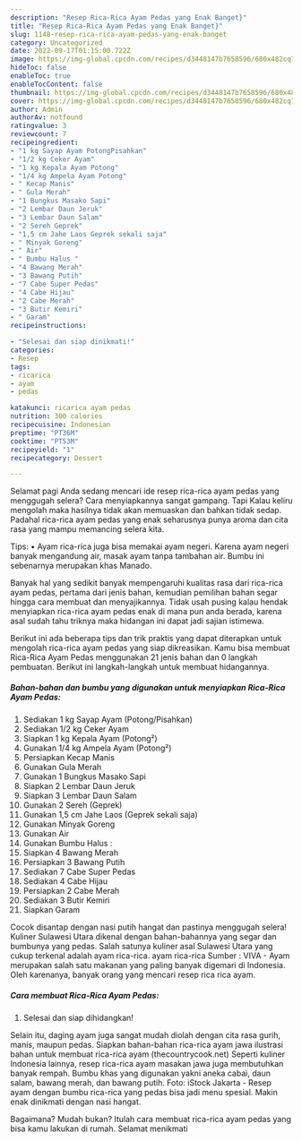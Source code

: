 ```yaml
---
description: "Resep Rica-Rica Ayam Pedas yang Enak Banget}"
title: "Resep Rica-Rica Ayam Pedas yang Enak Banget}"
slug: 1148-resep-rica-rica-ayam-pedas-yang-enak-banget
category: Uncategorized
date: 2022-09-17T01:15:00.722Z
image: https://img-global.cpcdn.com/recipes/d3448147b7658596/680x482cq70/rica-rica-ayam-pedas-foto-resep-utama.jpg
hideToc: false
enableToc: true
enableTocContent: false
thumbnail: https://img-global.cpcdn.com/recipes/d3448147b7658596/680x482cq70/rica-rica-ayam-pedas-foto-resep-utama.jpg
cover: https://img-global.cpcdn.com/recipes/d3448147b7658596/680x482cq70/rica-rica-ayam-pedas-foto-resep-utama.jpg
author: Admin
authorAv: notfound
ratingvalue: 3
reviewcount: 7
recipeingredient:
- "1 kg Sayap Ayam PotongPisahkan"
- "1/2 kg Ceker Ayam"
- "1 kg Kepala Ayam Potong"
- "1/4 kg Ampela Ayam Potong"
- " Kecap Manis"
- " Gula Merah"
- "1 Bungkus Masako Sapi"
- "2 Lembar Daun Jeruk"
- "3 Lembar Daun Salam"
- "2 Sereh Geprek"
- "1,5 cm Jahe Laos Geprek sekali saja"
- " Minyak Goreng"
- " Air"
- " Bumbu Halus "
- "4 Bawang Merah"
- "3 Bawang Putih"
- "7 Cabe Super Pedas"
- "4 Cabe Hijau"
- "2 Cabe Merah"
- "3 Butir Kemiri"
- " Garam"
recipeinstructions:

- "Selesai dan siap dinikmati!"
categories:
- Resep
tags:
- ricarica
- ayam
- pedas

katakunci: ricarica ayam pedas 
nutrition: 300 calories
recipecuisine: Indonesian
preptime: "PT36M"
cooktime: "PT53M"
recipeyield: "1"
recipecategory: Dessert

---
```



Selamat pagi Anda sedang mencari ide resep rica-rica ayam pedas yang menggugah selera? Cara menyiapkannya sangat gampang. Tapi Kalau keliru mengolah maka hasilnya tidak akan memuaskan dan bahkan tidak sedap. Padahal rica-rica ayam pedas yang enak seharusnya punya aroma dan cita rasa yang mampu memancing selera kita.


Tips: • Ayam rica-rica juga bisa memakai ayam negeri. Karena ayam negeri banyak mengandung air, masak ayam tanpa tambahan air. Bumbu ini sebenarnya merupakan khas Manado.

Banyak hal yang sedikit banyak mempengaruhi kualitas rasa dari rica-rica ayam pedas, pertama dari jenis bahan, kemudian pemilihan bahan segar hingga cara membuat dan menyajikannya. Tidak usah pusing kalau hendak menyiapkan rica-rica ayam pedas enak di mana pun anda berada, karena asal sudah tahu triknya maka hidangan ini dapat jadi sajian istimewa.


Berikut ini ada beberapa tips dan trik praktis yang dapat diterapkan untuk mengolah rica-rica ayam pedas yang siap dikreasikan. Kamu bisa membuat Rica-Rica Ayam Pedas menggunakan 21 jenis bahan dan 0 langkah pembuatan. Berikut ini langkah-langkah untuk membuat hidangannya.

<!--inarticleads1-->

##### Bahan-bahan dan bumbu yang digunakan untuk menyiapkan Rica-Rica Ayam Pedas:

1. Sediakan 1 kg Sayap Ayam (Potong/Pisahkan)
1. Sediakan 1/2 kg Ceker Ayam
1. Siapkan 1 kg Kepala Ayam (Potong²)
1. Gunakan 1/4 kg Ampela Ayam (Potong²)
1. Persiapkan  Kecap Manis
1. Gunakan  Gula Merah
1. Gunakan 1 Bungkus Masako Sapi
1. Siapkan 2 Lembar Daun Jeruk
1. Siapkan 3 Lembar Daun Salam
1. Gunakan 2 Sereh (Geprek)
1. Gunakan 1,5 cm Jahe Laos (Geprek sekali saja)
1. Gunakan  Minyak Goreng
1. Gunakan  Air
1. Gunakan  Bumbu Halus :
1. Siapkan 4 Bawang Merah
1. Persiapkan 3 Bawang Putih
1. Sediakan 7 Cabe Super Pedas
1. Sediakan 4 Cabe Hijau
1. Persiapkan 2 Cabe Merah
1. Sediakan 3 Butir Kemiri
1. Siapkan  Garam


Cocok disantap dengan nasi putih hangat dan pastinya menggugah selera! Kuliner Sulawesi Utara dikenal dengan bahan-bahannya yang segar dan bumbunya yang pedas. Salah satunya kuliner asal Sulawesi Utara yang cukup terkenal adalah ayam rica-rica. ayam rica-rica Sumber : VIVA - Ayam merupakan salah satu makanan yang paling banyak digemari di Indonesia. Oleh karenanya, banyak orang yang mencari resep rica rica ayam. 

<!--inarticleads2-->

##### Cara membuat Rica-Rica Ayam Pedas:


1. Selesai dan siap dihidangkan!

Selain itu, daging ayam juga sangat mudah diolah dengan cita rasa gurih, manis, maupun pedas. Siapkan bahan-bahan rica-rica ayam jawa ilustrasi bahan untuk membuat rica-rica ayam (thecountrycook.net) Seperti kuliner Indonesia lainnya, resep rica-rica ayam masakan jawa juga membutuhkan banyak rempah. Bumbu khas yang digunakan yakni aneka cabai, daun salam, bawang merah, dan bawang putih. Foto: iStock Jakarta - Resep ayam dengan bumbu rica-rica yang pedas bisa jadi menu spesial. Makin enak dinikmati dengan nasi hangat. 

Bagaimana? Mudah bukan? Itulah cara membuat rica-rica ayam pedas yang bisa kamu lakukan di rumah. Selamat menikmati
